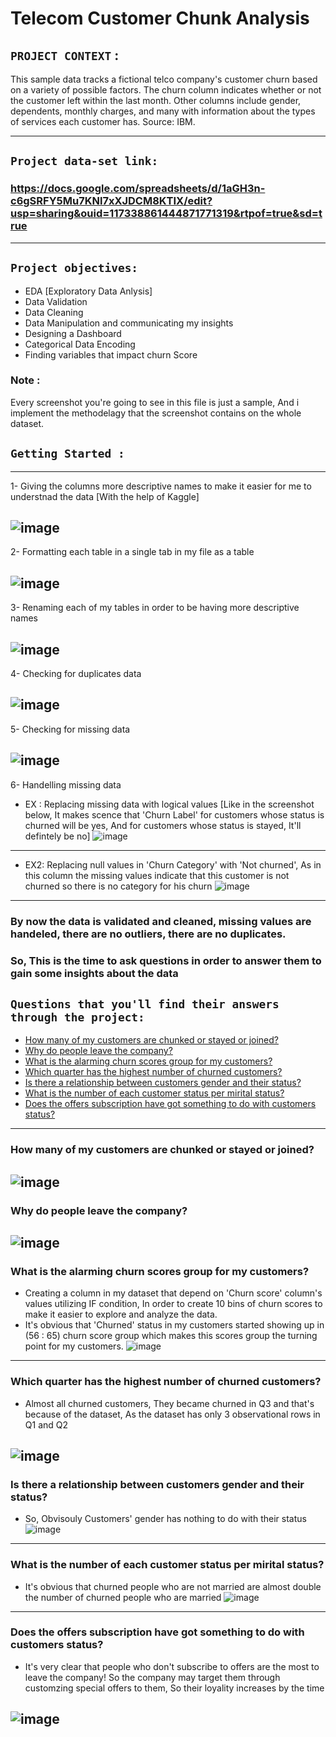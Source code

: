 # Telecom Customer Chunk Analysis

## `PROJECT CONTEXT` :

This sample data tracks a fictional telco company's customer churn based on a variety of possible factors. The churn column indicates whether or not the customer left within the last month. Other columns include gender, dependents, monthly charges, and many with information about the types of services each customer has. Source: IBM.

-------------------------------------------------
## `Project data-set link:` 
### https://docs.google.com/spreadsheets/d/1aGH3n-c6gSRFY5Mu7KNl7xXJDCM8KTIX/edit?usp=sharing&ouid=117338861444871771319&rtpof=true&sd=true
-------------------------------------------------
## `Project objectives:`
- EDA [Exploratory Data Anlysis]
- Data Validation
- Data Cleaning
- Data Manipulation and communicating my insights
- Designing a Dashboard
- Categorical Data Encoding
- Finding variables that impact churn Score

### Note :
Every screenshot you're going to see in this file is just a sample, And i implement the methodelagy that the screenshot contains on the whole dataset.


## `Getting Started :`
--------------------
1- Giving the columns more descriptive names to make it easier for me to understnad the data [With the help of Kaggle]

![image](https://user-images.githubusercontent.com/121814714/223100643-41d19618-9f2d-43e2-b836-16c8ea1bf9c4.png)
-------------------------------------------------
2- Formatting each table in a single tab in my file as a table 

![image](https://user-images.githubusercontent.com/121814714/223104260-9d314c1a-5e06-486e-8eaf-9cb689989848.png)
-------------------------------------------------
3- Renaming each of my tables in order to be having more descriptive names

![image](https://user-images.githubusercontent.com/121814714/223104641-b0a41c90-08f2-4a24-b668-23bf4deb08e9.png)
-------------------------------------------------
4- Checking for duplicates data 

![image](https://user-images.githubusercontent.com/121814714/223226127-291baf7a-6271-4b66-873f-ff469a3ed5ef.png)
-------------------------------------------------
5- Checking for missing data 

![image](https://user-images.githubusercontent.com/121814714/223420991-1dab007c-347d-4f92-ae8a-93d458d8a686.png)
-------------------------------------------------
6- Handelling missing data

- EX : Replacing missing data with logical values [Like in the screenshot below, It makes scence that 'Churn Label' for customers whose status is churned will be yes, And for customers whose status is stayed, It'll defintely be no]
![image](https://user-images.githubusercontent.com/121814714/223423817-ad947f28-b4f5-491d-bff0-079b67e86dfa.png)
-------------------------------------------------
- EX2: Replacing null values in 'Churn Category' with 'Not churned', As in this column the missing values indicate that this customer is not churned so there is no category for his churn
![image](https://user-images.githubusercontent.com/121814714/223426248-a5d4c746-b4f2-44d6-a805-09a29bc17b7e.png)
------------------------------------------------------------------------------------------------------------
### By now the data is validated and cleaned, missing values are handeled, there are no outliers, there are no duplicates.

### So, This is the time to ask questions in order to answer them to gain some insights about the data
## `Questions that you'll find their answers through the project:`
- [How many of my customers are chunked or stayed or joined?](#how-many-of-my-customers-are-chunked-or-stayed-or-joined)
- [Why do people leave the company?](#why-do-people-leave-the-company)
- [What is the alarming churn scores group for my customers?](#what-is-the-alarming-churn-scores-group-for-my-customers)
- [Which quarter has the highest number of churned customers?](#which-quarter-has-the-highest-number-of-churned-customers)
- [Is there a relationship between customers gender and their status?](#is-there-a-relationship-between-customers-gender-and-their-status)
- [What is the number of each customer status per mirital status?](#what-is-the-number-of-each-customer-status-per-mirital-status)
- [Does the offers subscription have got something to do with customers status?](#does-the-offers-subscription-have-got-something-to-do-with-customers-status)
------------------------------------------------------------------------
### How many of my customers are chunked or stayed or joined?
![image](https://user-images.githubusercontent.com/121814714/223470705-39e96476-dc95-436e-9682-f3a3e030ff6f.png)
------------------------------------------------------------------------
### Why do people leave the company?
![image](https://user-images.githubusercontent.com/121814714/223470791-ab063fbd-5626-496d-9a17-059b8a7c04c6.png)
------------------------------------------------------------------------
### What is the alarming churn scores group for my customers?
- Creating a column in my dataset that depend on 'Churn score' column's values utilizing IF condition, In order to create 10 bins of churn scores to make it easier to explore and analyze the data.
- It's obvious that 'Churned' status in my customers started showing up in (56 : 65) churn score group which makes this scores group the turning point for my customers.
![image](https://user-images.githubusercontent.com/121814714/223489191-6fc5b4fd-4cb8-4a72-8026-82a9f5c9b0f4.png)
------------------------------------------------------------------------
### Which quarter has the highest number of churned customers?
- Almost all churned customers, They became churned in Q3 and that's because of the dataset, As the dataset has only 3 observational rows in Q1 and Q2

![image](https://user-images.githubusercontent.com/121814714/223496683-0a125b26-05ba-4de6-8f69-f91983b2c4d7.png)
------------------------------------------------------------------------
### Is there a relationship between customers gender and their status?
- So, Obvisouly Customers' gender has nothing to do with their status
![image](https://user-images.githubusercontent.com/121814714/223502303-519c8c7a-a35b-425c-a2fe-2edb8fe93645.png)
------------------------------------------------------------------------
### What is the number of each customer status per mirital status?
- It's obvious that churned people who are not married are almost double the number of churned people who are married
![image](https://user-images.githubusercontent.com/121814714/223516944-8d943e44-34d9-42d6-911a-b7d7d066f90b.png)
------------------------------------------------------------------------
### Does the offers subscription have got something to do with customers status?
- It's very clear that people who don't subscribe to offers are the most to leave the company! So the company may target them through customzing special offers to them, So their loyality increases by the time

![image](https://user-images.githubusercontent.com/121814714/223525078-9dd38133-d79b-4165-ad17-61ee8900d527.png)
-----------------------------------------------------------------------------






